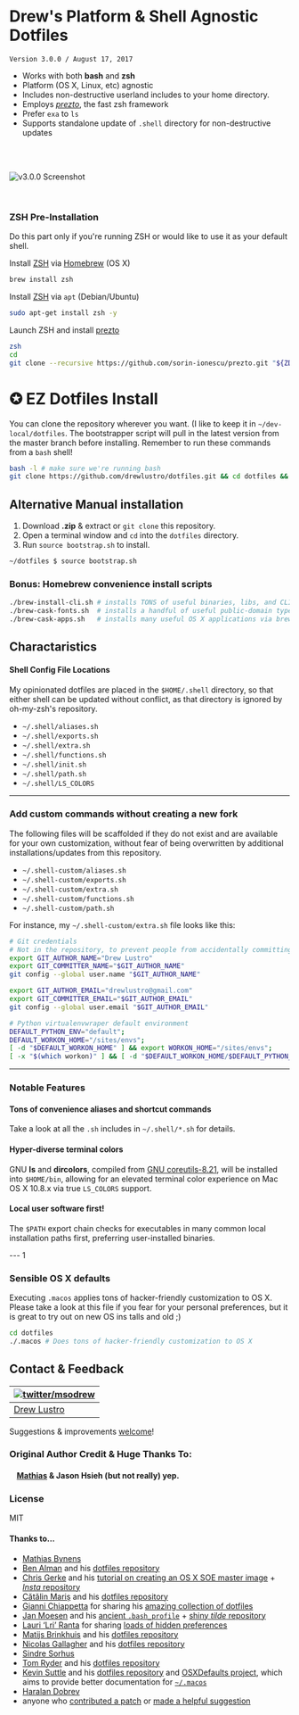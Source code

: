 # Drew's Platform & Shell Agnostic Dotfiles

`Version 3.0.0 / August 17, 2017`

* Works with both **bash** and **zsh**
* Platform (OS X, Linux, etc) agnostic
* Includes non-destructive userland includes to your home directory.
* Employs *[prezto](https://github.com/sorin-ionescu/prezto)*, the fast zsh framework
* Prefer `exa` to `ls`
* Supports standalone update of `.shell` directory for non-destructive updates

<br><br>

![v3.0.0 Screenshot](http://i.imgur.com/rOitcmj.jpg)

<br>


### ZSH Pre-Installation

Do this part only if you're running ZSH or would like to use it as your default shell.


Install [ZSH](http://zsh.sourceforge.net/) via [Homebrew](http://brew.sh/) (OS X)
```bash
brew install zsh
```

Install [ZSH](http://zsh.sourceforge.net/) via `apt` (Debian/Ubuntu)
```bash
sudo apt-get install zsh -y
```

Launch ZSH and install [prezto](https://github.com/sorin-ionescu/prezto)

```bash
zsh
cd
git clone --recursive https://github.com/sorin-ionescu/prezto.git "${ZDOTDIR:-$HOME}/.zprezto"
```

# ✪ EZ Dotfiles Install

You can clone the repository wherever you want. (I like to keep it in `~/dev-local/dotfiles`. The bootstrapper script will pull in the latest version from the master branch before installing. Remember to run these commands from a `bash` shell!

```bash
bash -l # make sure we're running bash
git clone https://github.com/drewlustro/dotfiles.git && cd dotfiles && source bootstrap.sh
```

##
## Alternative Manual installation

1. Download **.zip** & extract or `git clone` this repository.
2. Open a terminal window and `cd` into the `dotfiles` directory.
3. Run `source bootstrap.sh` to install.

```bash
~/dotfiles $ source bootstrap.sh
```

### Bonus: Homebrew convenience install scripts

```bash
./brew-install-cli.sh # installs TONS of useful binaries, libs, and CLI tools via brew
./brew-cask-fonts.sh  # installs a handful of useful public-domain typefaces, including many coding fonts
./brew-cask-apps.sh   # installs many useful OS X applications via brew-cask
```


## Charactaristics

#### Shell Config File Locations

My opinionated dotfiles are placed in the `$HOME/.shell` directory, so that either shell can be updated without conflict, as that directory is ignored by oh-my-zsh's repository.

* `~/.shell/aliases.sh`
* `~/.shell/exports.sh`
* `~/.shell/extra.sh`
* `~/.shell/functions.sh`
* `~/.shell/init.sh`
* `~/.shell/path.sh`
* `~/.shell/LS_COLORS`


---

### Add custom commands without creating a new fork

The following files will be scaffolded if they do not exist and are available for your own customization,
without fear of being overwritten by additional installations/updates from this repository.

* `~/.shell-custom/aliases.sh`
* `~/.shell-custom/exports.sh`
* `~/.shell-custom/extra.sh`
* `~/.shell-custom/functions.sh`
* `~/.shell-custom/path.sh`

For instance, my `~/.shell-custom/extra.sh` file looks like this:

```bash
# Git credentials
# Not in the repository, to prevent people from accidentally committing under my name
export GIT_AUTHOR_NAME="Drew Lustro"
export GIT_COMMITTER_NAME="$GIT_AUTHOR_NAME"
git config --global user.name "$GIT_AUTHOR_NAME"

export GIT_AUTHOR_EMAIL="drewlustro@gmail.com"
export GIT_COMMITTER_EMAIL="$GIT_AUTHOR_EMAIL"
git config --global user.email "$GIT_AUTHOR_EMAIL"

# Python virtualenvwraper default environment
DEFAULT_PYTHON_ENV="default";
DEFAULT_WORKON_HOME="/sites/envs";
[ -d "$DEFAULT_WORKON_HOME" ] && export WORKON_HOME="/sites/envs";
[ -x "$(which workon)" ] && [ -d "$DEFAULT_WORKON_HOME/$DEFAULT_PYTHON_ENV" ] && workon $DEFAULT_PYTHON_ENV;
```

--- 

### Notable Features

#### Tons of convenience aliases and shortcut commands
Take a look at all the `.sh` includes in `~/.shell/*.sh` for details.


#### Hyper-diverse terminal colors
GNU **ls** and **dircolors**, compiled from [GNU coreutils-8.21](http://www.gnu.org/software/coreutils/), will be installed into `$HOME/bin`, allowing for an elevated terminal color experience on Mac OS X 10.8.x via true `LS_COLORS` support.

#### Local user software first!
The `$PATH` export chain checks for executables in many common local installation paths first, preferring user-installed binaries.


--- 1


### Sensible OS X defaults

Executing `.macos` applies tons of hacker-friendly customization to OS X. Please take a look at this file if you fear for your personal preferences, but it is great to try out on new OS ins
talls and old ;)

```bash
cd dotfiles
./.macos # Does tons of hacker-friendly customization to OS X
```


## Contact & Feedback
| [![twitter/msodrew](http://io.drewlustro.com/img/malibu-400.jpg)](http://twitter.com/msodrew "@msodrew on Twitter") |
|---|
| [Drew Lustro](http://drewlustro.com) |


Suggestions & improvements [welcome](https://github.com/drewlustro/dotfiles/issues)!


### Original Author Credit & Huge Thanks To:

#### &nbsp;&nbsp;&nbsp;&nbsp;[Mathias](http://mathiasbynens.be/) &amp; Jason Hsieh (but not really) yep.

### License

MIT

#### Thanks to…

* [Mathias Bynens](https://mathiasbynens.be/)
* [Ben Alman](http://benalman.com/) and his [dotfiles repository](https://github.com/cowboy/dotfiles)
* [Chris Gerke](http://www.randomsquared.com/) and his [tutorial on creating an OS X SOE master image](http://chris-gerke.blogspot.com/2012/04/mac-osx-soe-master-image-day-7.html) + [_Insta_ repository](https://github.com/cgerke/Insta)
* [Cătălin Mariș](https://github.com/alrra) and his [dotfiles repository](https://github.com/alrra/dotfiles)
* [Gianni Chiappetta](http://gf3.ca/) for sharing his [amazing collection of dotfiles](https://github.com/gf3/dotfiles)
* [Jan Moesen](http://jan.moesen.nu/) and his [ancient `.bash_profile`](https://gist.github.com/1156154) + [shiny _tilde_ repository](https://github.com/janmoesen/tilde)
* [Lauri ‘Lri’ Ranta](http://lri.me/) for sharing [loads of hidden preferences](http://osxnotes.net/defaults.html)
* [Matijs Brinkhuis](http://hotfusion.nl/) and his [dotfiles repository](https://github.com/matijs/dotfiles)
* [Nicolas Gallagher](http://nicolasgallagher.com/) and his [dotfiles repository](https://github.com/necolas/dotfiles)
* [Sindre Sorhus](http://sindresorhus.com/)
* [Tom Ryder](https://sanctum.geek.nz/) and his [dotfiles repository](https://sanctum.geek.nz/cgit/dotfiles.git/about)
* [Kevin Suttle](http://kevinsuttle.com/) and his [dotfiles repository](https://github.com/kevinSuttle/dotfiles) and [OSXDefaults project](https://github.com/kevinSuttle/OSXDefaults), which aims to provide better documentation for [`~/.macos`](https://mths.be/macos)
* [Haralan Dobrev](http://hkdobrev.com/)
* anyone who [contributed a patch](https://github.com/mathiasbynens/dotfiles/contributors) or [made a helpful suggestion](https://github.com/mathiasbynens/dotfiles/issues)
